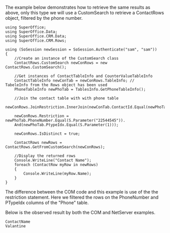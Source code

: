 <properties date="2016-05-10"
SortOrder="55"
/>

The example below demonstrates how to retrieve the same results as above, only this type we will use a CustomSearch to retrieve a ContactRows object, filtered by the phone number.

```
using SuperOffice;
using SuperOffice.Data;
using SuperOffice.CRM.Data;
using SuperOffice.CRM.Rows;
 
using (SoSession newSession = SoSession.Authenticate("sam", "sam"))
{
    //Create an instance of the CustomSearch class 
    ContactRows.CustomSearch newConRows = new
ContactRows.CustomSearch();
 
    //Get instances of ContactTableInfo and CounterValueTableInfo
    ContactTableInfo newConTab = newConRows.TableInfo; //
TabeleInfo from the Rows object has been used
    PhoneTableInfo newPhoTab = TablesInfo.GetPhoneTableInfo();
 
    //Join the contact table with with phone table
   
newConRows.JoinRestriction.InnerJoin(newConTab.ContactId.Equal(newPhoTab.OwnerId));
 
    newConRows.Restriction =
newPhoTab.PhoneNumber.Equal(S.Parameter("22544545")).
    And(newPhoTab.PtypeIdx.Equal(S.Parameter(1)));
 
    newConRows.IsDistinct = true;
 
    ContactRows newRows =
ContactRows.GetFromCustomSearch(newConRows);
 
    //Display the returned rows
    Console.WriteLine("Contact Name");
    foreach (ContactRow myRow in newRows)
    {
        Console.WriteLine(myRow.Name);
    }
}
```

The difference between the COM code and this example is use of the the restriction statement. Here we filtered the rows on the PhoneNumber and PTypeIdx columns of the "Phone" table.

Below is the observed result by both the COM and NetServer examples.

```
ContactName
Valantine
```
